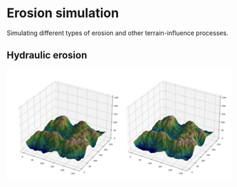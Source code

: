 # Erosion simulation
Simulating different types of erosion and other terrain-influence processes.
## Hydraulic erosion
![Image of before and after hydraulic erosion](./resources/hydraulic_erosion_results.png "Before and after hydraulic erosion")